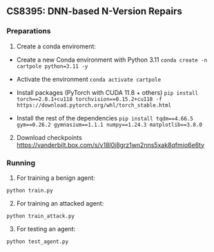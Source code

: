 ## CS8395: DNN-based N-Version Repairs

### Preparations

1. Create a conda enviroment:
- Create a new Conda environment with Python 3.11
```conda create -n cartpole python=3.11 -y```

- Activate the environment
```conda activate cartpole```

- Install packages (PyTorch with CUDA 11.8 + others)
```pip install torch==2.0.1+cu118 torchvision==0.15.2+cu118 -f https://download.pytorch.org/whl/torch_stable.html```

- Install the rest of the dependencies
```pip install tqdm==4.66.5 gym==0.26.2 gymnasium==1.1.1 numpy==1.24.3 matplotlib==3.8.0```

2. Download checkpoints
https://vanderbilt.box.com/s/v18l0j8grz1wn2nns5xak8qfmio6e6ty


### Running
1. For training a benign agent:
```
python train.py
```

2. For training an attacked agent:
```
python train_attack.py
```

3. For testing an agent:
```
python test_agent.py
```